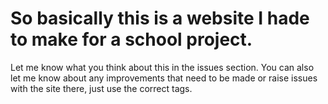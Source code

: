 # So basically this is a website I hade to make for a school project.

Let me know what you think about this in the issues section. You can also let me know about any improvements that need to be made or raise issues with the site there, just use the correct tags.
